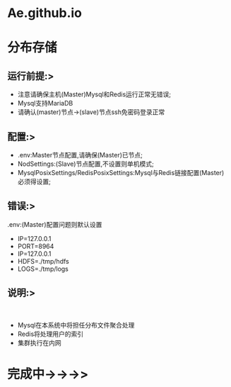 # Ae.github.io

<h1>分布存储</h1> 
<div>
<h2>运行前提:></h2>
<ul>
<li>注意请确保主机(Master)Mysql和Redis运行正常无错误;</li>
<li>Mysql支持MariaDB</li>
<li>请确认(master)节点->(slave)节点ssh免密码登录正常</li>
</ul>
</div> 
<div>
<h2>配置:></h2>
<ul>
<li>.env:Master节点配置,请确保(Master)已节点;</li>
<li>NodSettings:(Slave)节点配置,不设置则单机模式;</li>
<li>MysqlPosixSettings/RedisPosixSettings:Mysql与Redis链接配置(Master)必须得设置;</li>
</ul>
</div>
<div>
<h2>错误:></h2>
.env:(Master)配置问题则默认设置
<ul>
<li>IP=127.0.0.1</li>
<li>PORT=8964</li>
<li>IP=127.0.0.1</li>
<li>HDFS=./tmp/hdfs</li>
<li>LOGS=./tmp/logs</li>
</ul>
</div>
<div>
<h2>说明:></h2><br>
<ul>
<li>Mysql在本系统中将担任分布文件聚合处理</li>
<li>Redis将处理用户的索引</li>
<li>集群执行在内网</li>
</ul>
</div>
<h1>完成中->->->></h1>
